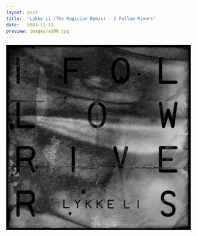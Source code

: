 ```yaml
---
layout: post
title:  "Lykke Li (The Magician Remix) - I Follow Rivers"
date:   0083-11-11
preview: images/a100.jpg
---
```


![Lykke Li (The Magician Remix) - I Follow Rivers](/images/a100.jpg)
